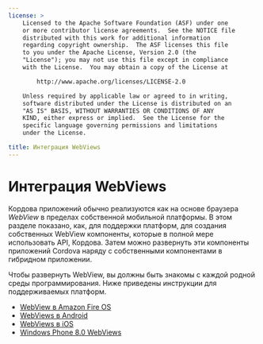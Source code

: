 ```yaml
---
license: >
    Licensed to the Apache Software Foundation (ASF) under one
    or more contributor license agreements.  See the NOTICE file
    distributed with this work for additional information
    regarding copyright ownership.  The ASF licenses this file
    to you under the Apache License, Version 2.0 (the
    "License"); you may not use this file except in compliance
    with the License.  You may obtain a copy of the License at

        http://www.apache.org/licenses/LICENSE-2.0

    Unless required by applicable law or agreed to in writing,
    software distributed under the License is distributed on an
    "AS IS" BASIS, WITHOUT WARRANTIES OR CONDITIONS OF ANY
    KIND, either express or implied.  See the License for the
    specific language governing permissions and limitations
    under the License.

title: Интеграция WebViews
---
```


# Интеграция WebViews

Кордова приложений обычно реализуются как на основе браузера *WebView* в пределах собственной мобильной платформы. В этом разделе показано, как, для поддержки платформ, для создания собственных WebView компоненты, которые в полной мере использовать API, Кордова. Затем можно развернуть эти компоненты приложений Cordova наряду с собственными компонентами в гибридном приложении.

Чтобы развернуть WebView, вы должны быть знакомы с каждой родной среды программирования. Ниже приведены инструкции для поддерживаемых платформ.

*   [WebView в Amazon Fire OS](../../platforms/amazonfireos/webview.html)
*   [WebViews в Android](../../platforms/android/webview.html)
*   [WebViews в iOS](../../platforms/ios/webview.html)
*   [Windows Phone 8.0 WebViews](../../platforms/wp8/webview.html)
